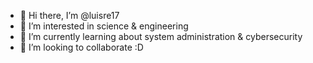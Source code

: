 - 👋 Hi there, I’m @luisre17
- 👀 I’m interested in science & engineering
- 🌱 I’m currently learning about system administration & cybersecurity
- 💞️ I’m looking to collaborate :D 
        
       
